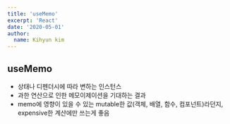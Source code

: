 ```yaml
---
title: 'useMemo'
excerpt: 'React'
date: '2020-05-01'
author:
  name: Kihyun kim
---
```


## useMemo

- 상태나 디펜더시에 따라 변하는 인스턴스
- 과한 연산으로 인한 메모이제이션을 기대하는 결과
- memo에 영향이 있을 수 있는 mutable한 값(객체, 배열, 함수, 컴포넌트)라던지, expensive한 계산에만 쓰는게 좋음
